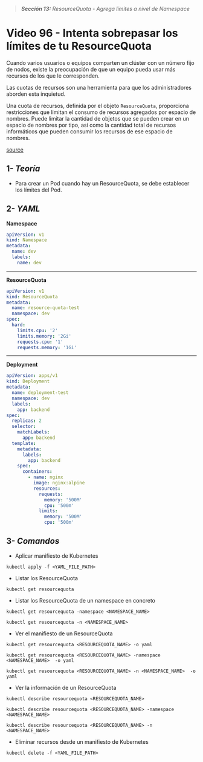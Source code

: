 > _**Sección 13:** ResourceQuota - Agrega límites a nivel de Namespace_

# Video 96 - Intenta sobrepasar los límites de tu ResourceQuota

Cuando varios usuarios o equipos comparten un clúster con un número fijo de nodos, existe la preocupación de que un equipo pueda usar más recursos de los que le corresponden.

Las cuotas de recursos son una herramienta para que los administradores aborden esta inquietud.

Una cuota de recursos, definida por el objeto `ResourceQuota`, proporciona restricciones que limitan el consumo de recursos agregados por espacio de nombres. Puede limitar la cantidad de objetos que se pueden crear en un espacio de nombres por tipo, así como la cantidad total de recursos informáticos que pueden consumir los recursos de ese espacio de nombres.

[source](https://kubernetes.io/docs/concepts/policy/resource-quotas/)

## 1- _Teoría_

- Para crear un Pod cuando hay un ResourceQuota, se debe establecer los límites del Pod.

## 2- _YAML_

**Namespace**
```yaml
apiVersion: v1
kind: Namespace
metadata:
  name: dev
  labels:
    name: dev
```

---

**ResourceQuota**
```yaml
apiVersion: v1
kind: ResourceQuota
metadata:
  name: resource-quota-test
  namespace: dev
spec:
  hard:
    limits.cpu: '2'
    limits.memory: '2Gi'
    requests.cpu: '1'
    requests.memory: '1Gi'
```

---

**Deployment**
```yaml
apiVersion: apps/v1
kind: Deployment
metadata:
  name: deployment-test
  namespace: dev
  labels:
    app: backend
spec:
  replicas: 2
  selector:
    matchLabels:
      app: backend
  template:
    metadata:
      labels:
        app: backend
    spec:
      containers:
        - name: nginx
          image: nginx:alpine
          resources:
            requests:
              memory: '500M'
              cpu: '500m'
            limits:
              memory: '500M'
              cpu: '500m'
```

## 3- _Comandos_

- Aplicar manifiesto de Kubernetes

```shell
kubectl apply -f <YAML_FILE_PATH>
```

- Listar los ResourceQuota

```shell
kubectl get resourcequota
```

- Listar los ResourceQuota de un namespace en concreto

```shell
kubectl get resourcequota -namespace <NAMESPACE_NAME>
```

```shell
kubectl get resourcequota -n <NAMESPACE_NAME>
```

- Ver el manifiesto de un ResourceQuota

```shell
kubectl get resourcequota <RESOURCEQUOTA_NAME> -o yaml
```

```shell
kubectl get resourcequota <RESOURCEQUOTA_NAME> -namespace <NAMESPACE_NAME>  -o yaml
```

```shell
kubectl get resourcequota <RESOURCEQUOTA_NAME> -n <NAMESPACE_NAME>  -o yaml
```

- Ver la información de un ResourceQuota

```shell
kubectl describe resourcequota <RESOURCEQUOTA_NAME>
```

```shell
kubectl describe resourcequota <RESOURCEQUOTA_NAME> -namespace <NAMESPACE_NAME>
```

```shell
kubectl describe resourcequota <RESOURCEQUOTA_NAME> -n <NAMESPACE_NAME>
```

- Eliminar recursos desde un manifiesto de Kubernetes

```shell
kubectl delete -f <YAML_FILE_PATH>
```